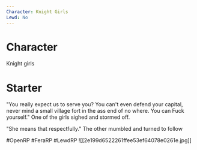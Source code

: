 ```yaml
---
Character: Knight Girls
Lewd: No
---
```

# Character
Knight girls

# Starter

"You really expect us to serve you? You can't even defend your capital, never mind a small village fort in the ass end of no where. You can Fuck yourself." One of the girls sighed and stormed off.

"She means that respectfully." The other mumbled and turned to follow

  
#OpenRP #FeraRP #LewdRP ![[2e199d6522261ffee53ef64078e0261e.jpg]]